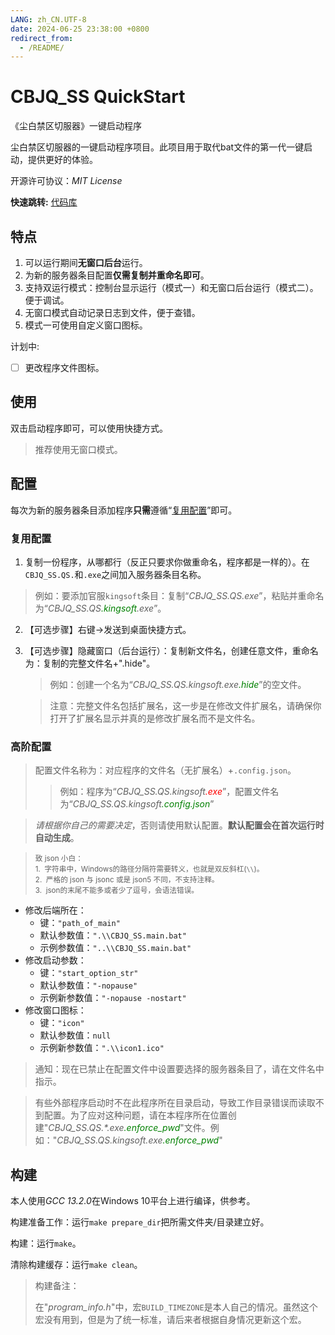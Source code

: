 ```yaml
---
LANG: zh_CN.UTF-8
date: 2024-06-25 23:38:00 +0800
redirect_from:
  - /README/
---
```


# CBJQ_SS QuickStart

《尘白禁区切服器》一键启动程序

尘白禁区切服器的一键启动程序项目。此项目用于取代bat文件的第一代一键启动，提供更好的体验。

开源许可协议：*MIT License*

**快速跳转:** [代码库](https://github.com/LiuJiewenTT/CBJQ_SS.QS) 

## 特点

1. 可以运行期间**无窗口后台**运行。
2. 为新的服务器条目配置**仅需复制并重命名即可**。
3. 支持双运行模式：控制台显示运行（模式一）和无窗口后台运行（模式二）。便于调试。
4. 无窗口模式自动记录日志到文件，便于查错。
5. 模式一可使用自定义窗口图标。

计划中:

- [ ] 更改程序文件图标。

## 使用

双击启动程序即可，可以使用快捷方式。

> 推荐使用无窗口模式。

## 配置

每次为新的服务器条目添加程序**只需**遵循“[复用配置](#复用配置)”即可。

### 复用配置

1. 复制一份程序，从哪都行（反正只要求你做重命名，程序都是一样的）。在`CBJQ_SS.QS.`和`.exe`之间加入服务器条目名称。
   
> 例如：要添加官服`kingsoft`条目：复制“*CBJQ_SS.QS.exe*”，粘贴并重命名为“*CBJQ_SS.QS<span style="color:green">.kingsoft</span>.exe*”。

2. 【可选步骤】右键->发送到桌面快捷方式。

3. 【可选步骤】隐藏窗口（后台运行）：复制新文件名，创建任意文件，重命名为：复制的完整文件名+".hide"。
    > 例如：创建一个名为“*CBJQ_SS.QS.kingsoft.exe<span style="color:green">.hide</span>*”的空文件。

    > 注意：完整文件名包括扩展名，这一步是在修改文件扩展名，请确保你打开了扩展名显示并真的是修改扩展名而不是文件名。

### 高阶配置

> 配置文件名称为：对应程序的文件名（无扩展名）+`.config.json`。
>
> > 例如：程序为“*CBJQ_SS.QS.kingsoft<span style="color:red">.exe</span>*”，配置文件名为“*CBJQ_SS.QS.kingsoft<span style="color:green">.config.json</span>*”

> *请根据你自己的需要决定*，否则请使用默认配置。**默认配置会在首次运行时自动生成**。

> <small>致 json 小白：<br>1. 
> 字符串中，Windows的路径分隔符需要转义，也就是双反斜杠(`\\`)。<br>2. 
> 严格的 json 与 jsonc 或是 json5 不同，不支持注释。<br>3.  json的末尾不能多或者少了逗号，会语法错误。
> </small>

- 修改后端所在：
    - 键：`"path_of_main"`
    - 默认参数值：`".\\CBJQ_SS.main.bat"`
    - 示例参数值：`"..\\CBJQ_SS.main.bat"`
- 修改启动参数：
    - 键：`"start_option_str"`
    - 默认参数值：`"-nopause"`
    - 示例新参数值：`"-nopause -nostart"`
- 修改窗口图标：
    - 键：`"icon"`
    - 默认参数值：`null`
    - 示例新参数值：`".\\icon1.ico"`

> 通知：现在已禁止在配置文件中设置要选择的服务器条目了，请在文件名中指示。

> 有些外部程序启动时不在此程序所在目录启动，导致工作目录错误而读取不到配置。为了应对这种问题，请在本程序所在位置创建"*CBJQ_SS.QS.\*.exe<span style="color:green">.enforce_pwd</span>*"文件。例如："*CBJQ_SS.QS.kingsoft.exe<span style="color:green">.enforce_pwd</span>*"

## 构建

本人使用*GCC 13.2.0*在Windows 10平台上进行编译，供参考。

构建准备工作：运行`make prepare_dir`把所需文件夹/目录建立好。

构建：运行`make`。

清除构建缓存：运行`make clean`。

> 构建备注：
> 
> 在"*program_info.h*"中，宏`BUILD_TIMEZONE`是本人自己的情况。虽然这个宏没有用到，但是为了统一标准，请后来者根据自身情况更新这个宏。


